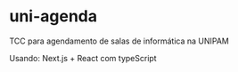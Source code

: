 # uni-agenda
TCC para agendamento de salas de informática na UNIPAM

Usando:
Next.js + React com typeScript
